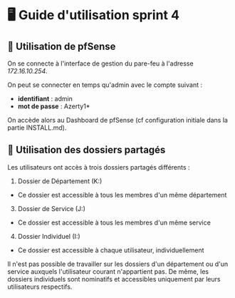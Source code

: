 # 🖥️ Guide d'utilisation sprint 4

## 🧱 Utilisation de pfSense

On se connecte à l'interface de gestion du pare-feu à l'adresse *172.16.10.254*.

On peut se connecter en temps qu'admin avec le compte suivant :
* **identifiant** : admin
* **mot de passe** : Azerty1*

On accède alors au Dashboard de pfSense (cf configuration initiale dans la partie INSTALL.md).

## 📂 Utilisation des dossiers partagés

Les utilisateurs ont accès à trois dossiers partagés différents :

1. Dossier de Département (K:)
  * Ce dossier est accessible à tous les membres d'un même département
3. Dossier de Service (J:)
  * Ce dossier est accessible à tous les membres d'un même service
4. Dossier Individuel (I:)
  * Ce dossier est accessible à chaque utilisateur, individuellement

Il n'est pas possible de travailler sur les dossiers d'un département ou d'un service auxquels l'utilisateur courant n'appartient pas. De même, les dossiers individuels sont nominatifs et accessibles uniquement par leurs utilisateurs respectifs.
